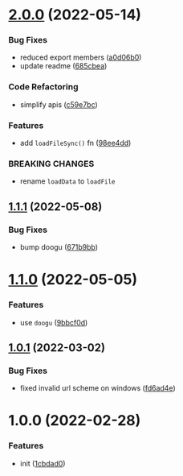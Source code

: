 # [2.0.0](https://github.com/bent10/loadee/compare/v1.1.1...v2.0.0) (2022-05-14)


### Bug Fixes

* reduced export members ([a0d06b0](https://github.com/bent10/loadee/commit/a0d06b074a370a079ccec15e57a15696aff7a5f5))
* update readme ([685cbea](https://github.com/bent10/loadee/commit/685cbeab551f9e044162d3ba9f3477ceebd977e1))


### Code Refactoring

* simplify apis ([c59e7bc](https://github.com/bent10/loadee/commit/c59e7bcc5bb98815474a375e79d58a5aebab6071))


### Features

* add `loadFileSync()` fn ([98ee4dd](https://github.com/bent10/loadee/commit/98ee4dd464e7c49e5405c447ec1318914feaf0ca))


### BREAKING CHANGES

* rename `loadData` to `loadFile`

## [1.1.1](https://github.com/bent10/loadee/compare/v1.1.0...v1.1.1) (2022-05-08)


### Bug Fixes

* bump doogu ([671b9bb](https://github.com/bent10/loadee/commit/671b9bb08b083518f8247d8025ead7ed91a56512))

# [1.1.0](https://github.com/bent10/loadee/compare/v1.0.1...v1.1.0) (2022-05-05)


### Features

* use `doogu` ([9bbcf0d](https://github.com/bent10/loadee/commit/9bbcf0d11ee697ba05c8acfb28ce85488ee95147))

## [1.0.1](https://github.com/bent10/loadee/compare/v1.0.0...v1.0.1) (2022-03-02)


### Bug Fixes

* fixed invalid url scheme on windows ([fd6ad4e](https://github.com/bent10/loadee/commit/fd6ad4e9e33bf33560f27d8c2d45c4b222d5d001))

# 1.0.0 (2022-02-28)


### Features

* init ([1cbdad0](https://github.com/bent10/loadee/commit/1cbdad04ccdeddc09b7ac533e0563eac41e6848e))
